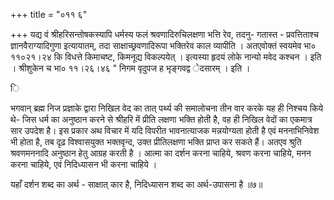 +++
title = "०११ ६"

+++
यद्य वं श्रीहरिसन्तोषकस्यापि धर्मस्य फलं श्रवणादिरुचिलक्षणा भत्ति रेव, तदनु- गतास्त - प्रवत्तिताश्च ज्ञानवैराग्यादिगुणा इत्यायातम्, तदा साक्षाच्छ्रवणादिरूपा भक्तिरेव काल व्यापीति । अतएवोक्तं स्वयमेव भा० ११०२१।२४ कि विधत्ते किमाचष्ट, किमनूद्य विकल्पयेत् । इत्यस्या हृदयं लोके नान्यो मवेद कश्चन । इति । श्रीशुकेन च भा० ११।२६।४६ " निगम वृदुपज ह भृङ्गवद्व ेदसारम् । इति । 

ि 

भगवान् ब्रह्म निज प्रज्ञाके द्वारा निखिल वेद का तात् पर्थ्य की समालोचना तीन वार करके यह ही निश्चय किये थे- जिस धर्म का अनुष्ठान करने से श्रीहरि में प्रीति लक्षणा भक्ति होती है, वह ही निखिल वेदों का एकमात्र सार उपदेश है। इस प्रकार अथ विचार में यदि विपरीत भावनात्याजक मन्नयोग्यता होती है एवं मननाभिनिवेश भी होता है, तब दृढ़ विश्वासयुक्त भक्तवृन्द, उक्त प्रीतिलक्षणा भक्ति प्राप्त कर सकते हैं। अतएव श्रुति श्रवणमननादि अनुष्ठान हेतु आग्रह करती है । आत्मा का दर्शन करना चाहिये, श्रवण करना चाहिये, मनन करना चाहिये, एवं निदिध्यासन भी करना चाहिये । 

यहाँ दर्शन शब्द का अर्थ - साक्षात् कार है, निदिध्यासन शब्द का अर्थ-उपासना है ॥७॥ 
